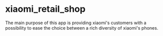 # xiaomi_retail_shop
The main purpose of this app is providing xiaomi's customers with a possibility to ease the choice between a rich diversity of xiaomi's phones.
